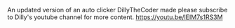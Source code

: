 An updated version of an auto clicker DillyTheCoder made
please subscribe to Dilly's youtube channel for more content. https://youtu.be/lEIM7s1RS3M
